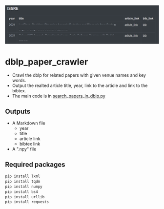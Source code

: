 ![img](output_example_0.png)

# dblp_paper_crawler
- Crawl the dblp for related papers with given venue names and key words.
- Output the realted article title, year, link to the article and link to the bibtex. 
- The main code is in [search_papers_in_dblp.py](./search_papers_in_dblp.py)

## Outputs

- A Markdown file 
  - year
  - title
  - article link
  - bibtex link
- A ".npy" file

## Required packages

```python
pip install lxml
pip install tqdm
pip install numpy
pip install bs4
pip install urllib
pip install requests
```
 
